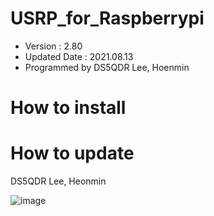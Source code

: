 # USRP_for_Raspberrypi
- Version : 2.80
- Updated Date : 2021.08.13
- Programmed by DS5QDR Lee, Hoenmin

# How to install 



  

# How to update



DS5QDR Lee, Heonmin

![image](https://user-images.githubusercontent.com/64110724/117846280-4075f480-b2bc-11eb-9779-f75359d5cf1e.png)
